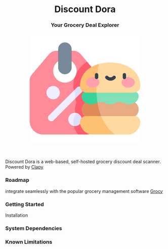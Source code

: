 <h1 align="center">Discount Dora</h1>
<h3 align="center">Your Grocery Deal Explorer</h3>

<p align="center">
    <img alt="logo" src="framework/dashboard/static/logo.png" width="350px" />
</p>
<br/>

<p align="center">
  <!-- <img alt="MIT Licence" src="https://img.shields.io/pypi/l/clapy"/>
  <img alt="Python Versions" src="https://img.shields.io/pypi/pyversions/clapy"/>
  <img alt="Wheel" src="https://img.shields.io/pypi/wheel/clapy"/>
  <img alt="Current Release" src="https://img.shields.io/pypi/v/clapy"/>
  <img alt="Build and Test" src="https://img.shields.io/github/actions/workflow/status/BenTalese/clapy/build-and-test.yml?branch=ReleaseCandidate"/>
  <img alt="Repo Size" src="https://img.shields.io/github/repo-size/BenTalese/clapy?color=red"/>
  <img alt="Awesomeness" src="https://img.shields.io/badge/Awesomeness-100%25-brightgreen" /> -->
</p>

Discount Dora is a web-based, self-hosted grocery discount deal scanner.
Powered by [Clapy](https://github.com/BenTalese/clapy/)

### Roadmap
integrate seamlessly with the popular grocery management software [Grocy](https://grocy.info/)

### Getting Started
Installation

### System Dependencies

### Known Limitations
